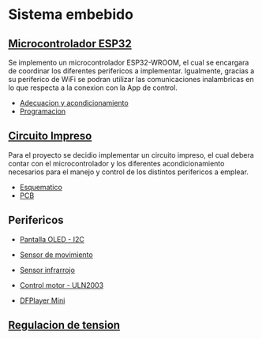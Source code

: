 # Sistema embebido


## [Microcontrolador ESP32](/SoC/ESP32/)
Se implemento un microcontrolador ESP32-WROOM, el cual se encargara de coordinar los diferentes perifericos a implementar. Igualmente, gracias a su periferico de WiFi se podran utilizar las comunicaciones inalambricas en lo que respecta a la conexion con la App de control.

- [Adecuacion y acondicionamiento](/SoC/ESP32)
- [Programacion](/SoC/ESP32)



## [Circuito Impreso](/CircuitoImpreso)

Para el proyecto se decidio implementar un circuito impreso, el cual debera contar con el microcontrolador y los diferentes acondicionamiento necesarios para el manejo y control de los distintos perifericos a emplear.

- [Esquematico](/SoC/CircuitoImpreso)
- [PCB](/SoC/CircuitoImpreso)


## Perifericos


- [Pantalla OLED - I2C](/Perifericos/OLED)

- [Sensor de movimiento](/Perifericos/SensorMov)

- [Sensor infrarrojo](/Perifericos/SensorInfra)

- [Control motor - ULN2003](/Perifericos/Motor)

- [DFPlayer Mini](/Perifericos/DFPlayer)

## [Regulacion de tension](/Regulador)

